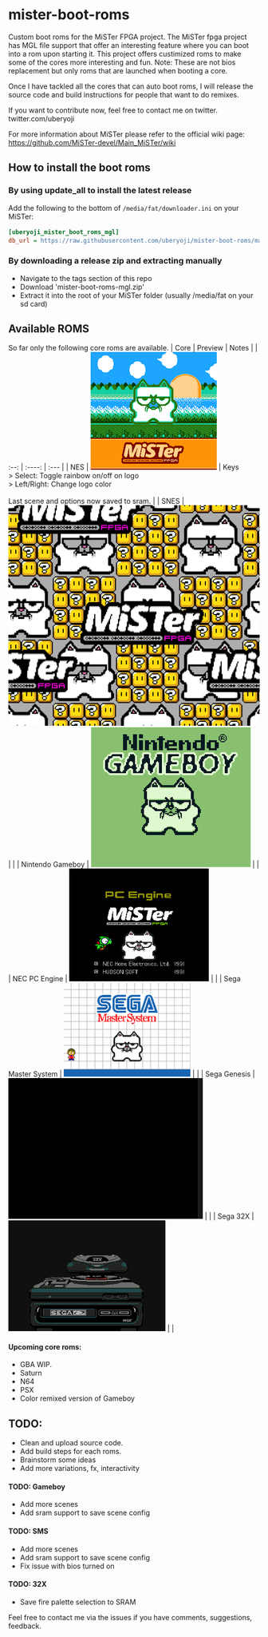 # mister-boot-roms
Custom boot roms for the MiSTer FPGA project.
The MiSTer fpga project has MGL file support that offer an interesting feature where you can boot into a rom upon starting it.
This project offers custimized roms to make some of the cores more interesting and fun.
Note: These are not bios replacement but only roms that are launched when booting a core.

Once I have tackled all the cores that can auto boot roms, I will release the source code and build instructions for people that want to do remixes.

If you want to contribute now, feel free to contact me on twitter. twitter.com/uberyoji

For more information about MiSTer please refer to the official wiki page: https://github.com/MiSTer-devel/Main_MiSTer/wiki

## How to install the boot roms

### By using update_all to install the latest release
Add the following to the bottom of `/media/fat/downloader.ini` on your MiSTer:
```ini
[uberyoji_mister_boot_roms_mgl]
db_url = https://raw.githubusercontent.com/uberyoji/mister-boot-roms/main/db/uberyoji_mister_boot_roms_mgl.json
```
### By downloading a release zip and extracting manually
- Navigate to the tags section of this repo
- Download 'mister-boot-roms-mgl.zip'
- Extract it into the root of your MiSTer folder (usually /media/fat on your sd card)
## Available ROMS
So far only the following core roms are available.
| Core | Preview | Notes |
| :--: | :----: | :--- | 
| NES | ![NES](Images/NES.gif) | Keys<br/>> Select: Toggle rainbow on/off on logo<br/>> Left/Right: Change logo color<br/><br/>Last scene and options now saved to sram.  |
| SNES | ![NES](Images/snes.gif) | |
| Nintendo Gameboy | ![Gameboy](Images/gameboy.gif) |  |
| NEC PC Engine | ![PCE](Images/pce.gif) | |
| Sega Master System | ![SMS](Images/sms.gif) | |
| Sega Genesis | ![Genesis](Images/genesis.gif) | |
| Sega 32X | ![32X](Images/32x.gif) |  |

#### Upcoming core roms:
- GBA WIP.
- Saturn
- N64
- PSX
- Color remixed version of Gameboy

## TODO:
- Clean and upload source code.
- Add build steps for each roms.
- Brainstorm some ideas
- Add more variations, fx, interactivity

#### TODO: Gameboy
- Add more scenes
- Add sram support to save scene config

#### TODO: SMS
- Add more scenes
- Add sram support to save scene config
- Fix issue with bios turned on

#### TODO: 32X
- Save fire palette selection to SRAM
 

Feel free to contact me via the issues if you have comments, suggestions, feedback.
